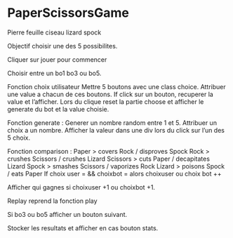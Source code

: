 # PaperScissorsGame

Pierre feuille ciseau lizard spock

Objectif choisir une des 5 possibilites. 

Cliquer sur jouer pour commencer

Choisir entre un bo1 bo3 ou bo5. 

Fonction choix utilisateur
Mettre 5 boutons avec une class choice. Attribuer une value a chacun de ces boutons. 
If click sur un bouton, recuperer la value et l’afficher. 
Lors du clique reset la partie choose et afficher le generate du bot et la value choisie. 

Fonction generate :
Generer un nombre random entre 1 et 5.
Attribuer un choix a un nombre. 
Afficher la valeur dans une div lors du click sur l’un des 5 choix.
 
Fonction comparison :
Paper > covers Rock / disproves Spock
Rock > crushes Scissors / crushes Lizard
Scissors > cuts Paper / decapitates Lizard
Spock > smashes Scissors / vaporizes Rock
Lizard > poisons Spock / eats Paper
If choix user = && choixbot = alors choixuser ou choix bot ++

Afficher qui gagnes si choixuser +1 ou choixbot +1. 

Replay reprend la fonction play

Si bo3 ou bo5 afficher un bouton suivant.

Stocker les resultats et afficher en cas bouton stats.